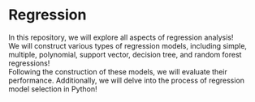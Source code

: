 # Regression
In this repository, we will explore all aspects of regression analysis!  
We will construct various types of regression models, including simple, multiple, polynomial, support vector, decision tree, and random forest regressions!  
Following the construction of these models, we will evaluate their performance. Additionally, we will delve into the process of regression model selection in Python!  
